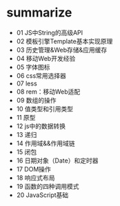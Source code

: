 # summarize

*   01 JS中String的高级API
*   02 模板引擎Template基本实现原理
*   03 历史管理&Web存储&应用缓存
*   04 移动Web开发经验
*   05 字体图标
*   06 css常用选择器
*   07 less
*   08 rem：移动Web适配
*   09 数组的操作
*   10 值类型和引用类型
*   11 原型
*   12 js中的数据转换
*   13 递归
*   14 作用域&&作用域链
*   15 闭包
*   16 日期对象（Date）和定时器
*   17 DOM操作
*   18 响应式布局
*   19 函数的四种调用模式
*   20 JavaScript基础
